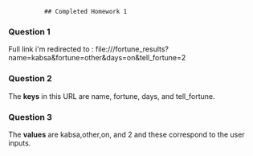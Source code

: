               ## Completed Homework 1

### Question 1
Full link i'm redirected to :
file:///fortune_results?name=kabsa&fortune=other&days=on&tell_fortune=2

### Question 2
The **keys** in this URL are name, fortune, days, and tell_fortune.

### Question 3
The **values** are kabsa,other,on, and 2 and these correspond to the user inputs.





